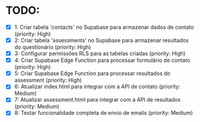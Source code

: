 # TODO:

- [x] 1: Criar tabela 'contacts' no Supabase para armazenar dados de contato (priority: High)
- [x] 2: Criar tabela 'assessments' no Supabase para armazenar resultados do questionário (priority: High)
- [x] 3: Configurar permissões RLS para as tabelas criadas (priority: High)
- [x] 4: Criar Supabase Edge Function para processar formulário de contato (priority: High)
- [x] 5: Criar Supabase Edge Function para processar resultados do assessment (priority: High)
- [x] 6: Atualizar index.html para integrar com a API de contato (priority: Medium)
- [x] 7: Atualizar assessment.html para integrar com a API de resultados (priority: Medium)
- [x] 8: Testar funcionalidade completa de envio de emails (priority: Medium)
